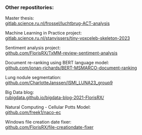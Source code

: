 ### Other repostitories:

Master thesis:  
[gitlab.science.ru.nl/frossel/luchtbrug-ACT-analysis](https://gitlab.science.ru.nl/frossel/luchtbrug-ACT-analysis)

Machine Learning in Practice project:  
[gitlab.science.ru.nl/stanvissers/tiny-voxceleb-skeleton-2023](https://gitlab.science.ru.nl/stanvissers/tiny-voxceleb-skeleton-2023)

Sentiment analysis project:  
[github.com/FlorisRX/TxMM-review-sentiment-analysis](https://github.com/FlorisRX/TxMM-review-sentiment-analysis)

Document re-ranking using BERT language model:  
[github.com/jonan-richards/BERT-MSMARCO-document-ranking](https://github.com/jonan-richards/BERT-MSMARCO-document-ranking)

Lung nodule segmentation:  
[github.com/CharlotteJanssen/ISMI_LUNA23_group9](https://github.com/CharlotteJanssen/ISMI_LUNA23_group9)

Big Data blog:  
[rubigdata.github.io/bigdata-blog-2021-FlorisRX/](https://rubigdata.github.io/bigdata-blog-2021-FlorisRX/)

Natural Computing - Cellular Potts Model:  
[github.com/freek1/naco-ec](https://github.com/freek1/naco-ec)

Windows file creation date fixer:  
[github.com/FlorisRX/file-creationdate-fixer](https://github.com/FlorisRX/file-creationdate-fixer)
